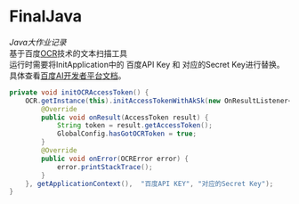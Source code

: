 # FinalJava
*Java大作业记录*
</br>基于百度[OCR](https://ai.baidu.com)技术的文本扫描工具
</br>运行时需要将InitApplication中的 百度API Key 和 对应的Secret Key进行替换。具体查看[百度AI开发者平台文档](https://cloud.baidu.com/doc/OCR/OCR-Android-SDK.html#DEMO.E4.BD.BF.E7.94.A8.E8.AF.B4.E6.98.8E)。
</br>
``` Java
private void initOCRAccessToken() {
    OCR.getInstance(this).initAccessTokenWithAkSk(new OnResultListener<AccessToken>() {
        @Override
        public void onResult(AccessToken result) {
            String token = result.getAccessToken();
            GlobalConfig.hasGotOCRToken = true;
        }
        @Override
        public void onError(OCRError error) {
            error.printStackTrace();
        }
    }, getApplicationContext(),  "百度API KEY", "对应的Secret Key");
} 
```
</br>
